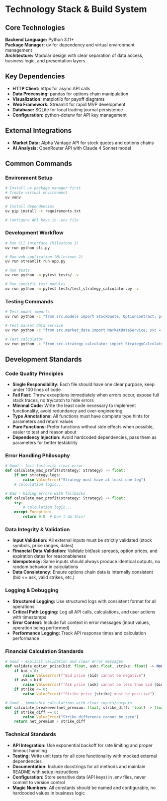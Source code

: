 # Technology Stack & Build System

## Core Technologies

**Backend Language:** Python 3.11+  
**Package Manager:** uv for dependency and virtual environment management  
**Architecture:** Modular design with clear separation of data access, business logic, and presentation layers

## Key Dependencies

- **HTTP Client:** httpx for async API calls
- **Data Processing:** pandas for options chain manipulation  
- **Visualization:** matplotlib for payoff diagrams
- **Web Framework:** Streamlit for rapid MVP development
- **Database:** SQLite for local trading journal persistence
- **Configuration:** python-dotenv for API key management

## External Integrations

- **Market Data:** Alpha Vantage API for stock quotes and options chains
- **AI Analysis:** OpenRouter API with Claude 4 Sonnet model

## Common Commands

### Environment Setup
```bash
# Install uv package manager first
# Create virtual environment
uv venv

# Install dependencies  
uv pip install -r requirements.txt

# Configure API keys in .env file
```

### Development Workflow
```bash
# Run CLI interface (Milestone 1)
uv run python cli.py

# Run web application (Milestone 2)  
uv run streamlit run app.py

# Run tests
uv run python -m pytest tests/ -v

# Run specific test modules
uv run python -m pytest tests/test_strategy_calculator.py -v
```

### Testing Commands
```bash
# Test model imports
uv run python -c "from src.models import StockQuote, OptionContract; print('Models imported successfully')"

# Test market data service
uv run python -c "from src.market_data import MarketDataService; svc = MarketDataService(); print(svc.get_stock_quote('NVDA'))"

# Test calculator
uv run python -c "from src.strategy_calculator import StrategyCalculator; calc = StrategyCalculator(); print('Calculator ready')"
```

## Development Standards

### Code Quality Principles
- **Single Responsibility:** Each file should have one clear purpose, keep under 100 lines of code
- **Fail Fast:** Throw exceptions immediately when errors occur, expose full stack traces, no try/catch to hide errors
- **Minimal Code:** Write the least code necessary to implement functionality, avoid redundancy and over-engineering
- **Type Annotations:** All functions must have complete type hints for parameters and return values
- **Pure Functions:** Prefer functions without side effects when possible, easier to test and reason about
- **Dependency Injection:** Avoid hardcoded dependencies, pass them as parameters for better testability

### Error Handling Philosophy
```python
# Good - fail fast with clear error
def calculate_max_profit(strategy: Strategy) -> float:
    if not strategy.legs:
        raise ValueError("Strategy must have at least one leg")
    # calculation logic...

# Bad - hiding errors with fallbacks
def calculate_max_profit(strategy: Strategy) -> float:
    try:
        # calculation logic...
    except Exception:
        return 0.0  # Don't do this!
```

### Data Integrity & Validation
- **Input Validation:** All external inputs must be strictly validated (stock symbols, price ranges, dates)
- **Financial Data Validation:** Validate bid/ask spreads, option prices, and expiration dates for reasonableness
- **Idempotency:** Same inputs should always produce identical outputs, no random behavior in calculations
- **Data Consistency:** Ensure options chain data is internally consistent (bid <= ask, valid strikes, etc.)

### Logging & Debugging
- **Structured Logging:** Use structured logs with consistent format for all operations
- **Critical Path Logging:** Log all API calls, calculations, and user actions with timestamps
- **Error Context:** Include full context in error messages (input values, operation being performed)
- **Performance Logging:** Track API response times and calculation performance

### Financial Calculation Standards
```python
# Good - explicit validation and clear error messages
def validate_option_price(bid: float, ask: float, strike: float) -> None:
    if bid < 0:
        raise ValueError(f"Bid price {bid} cannot be negative")
    if ask < bid:
        raise ValueError(f"Ask price {ask} cannot be less than bid {bid}")
    if strike <= 0:
        raise ValueError(f"Strike price {strike} must be positive")

# Good - immutable calculations with clear inputs/outputs
def calculate_breakeven(net_premium: float, strike_diff: float) -> float:
    if strike_diff == 0:
        raise ValueError("Strike difference cannot be zero")
    return net_premium / strike_diff
```

### Technical Standards
- **API Integration:** Use exponential backoff for rate limiting and proper timeout handling
- **Testing:** Write unit tests for all core functionality with mocked external dependencies
- **Documentation:** Include docstrings for all methods and maintain README with setup instructions
- **Configuration:** Store sensitive data (API keys) in .env files, never commit to version control
- **Magic Numbers:** All constants should be named and configurable, no hardcoded values in business logic